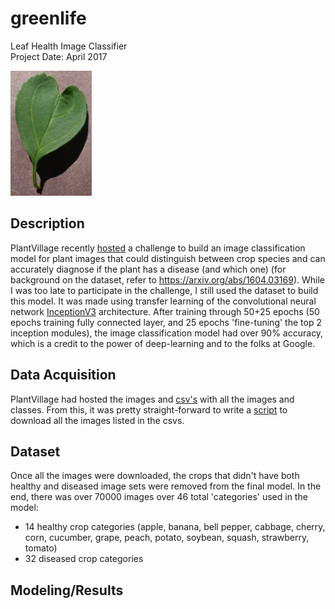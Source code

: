 # greenlife  
Leaf Health Image Classifier  
Project Date: April 2017  

<img src="https://github.com/giancarlo-garbagnati/greenlife/raw/master/images/Cherry-healthy-00032.JPG" alt="Cherry (healthy) Leaf (from PlantVillage)" width="130" height="200"/>  

## Description  

PlantVillage recently [hosted](https://www.crowdai.org/challenges/plantvillage-disease-classification-challenge) a challenge to build an image classification model for plant images that could distinguish between crop species and can accurately diagnose if the plant has a disease (and which one) (for background on the dataset, refer to https://arxiv.org/abs/1604.03169). While I was too late to participate in the challenge, I still used the dataset to build this model. It was made using transfer learning of the convolutional neural network [InceptionV3](https://arxiv.org/abs/1512.00567) architecture. After training through 50+25 epochs (50 epochs training fully connected layer, and 25 epochs 'fine-tuning' the top 2 inception modules), the image classification model had over 90% accuracy, which is a credit to the power of deep-learning and to the folks at Google.  

## Data Acquisition  

PlantVillage had hosted the images and [csv's](https://github.com/giancarlo-garbagnati/greenlife/tree/master/image_csv) with all the images and classes. From this, it was pretty straight-forward to write a [script](https://github.com/giancarlo-garbagnati/greenlife/blob/master/python_scripts/image_scraper.py) to download all the images listed in the csvs.

## Dataset  

Once all the images were downloaded, the crops that didn't have both healthy and diseased image sets were removed from the final model. In the end, there was over 70000 images over 46 total 'categories' used in the model:  
* 14 healthy crop categories (apple, banana, bell pepper, cabbage, cherry, corn, cucumber, grape, peach, potato, soybean, squash, strawberry, tomato)  
* 32 diseased crop categories  



## Modeling/Results  
